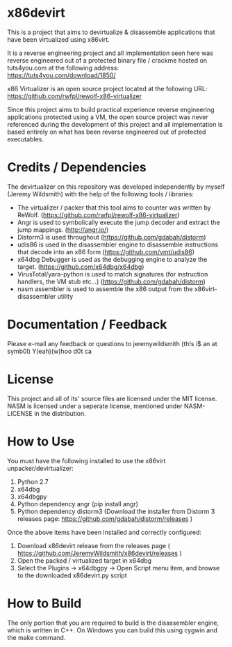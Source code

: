 # x86devirt

This is a project that aims to devirtualize & disassemble applications that
have been virtualized using x86virt.

It is a reverse engineering project and all implementation seen here was
reverse engineered out of a protected binary file / crackme hosted on
tuts4you.com at the following address: https://tuts4you.com/download/1850/

x86 Virtualizer is an open source project located at the following URL:
https://github.com/rwfpl/rewolf-x86-virtualizer

Since this project aims to build practical experience reverse engineering
applications protected using a VM, the open source project was never
referenced during the development of this project and all implementation is
based entirely on what has been reverse engineered out of protected executables.

# Credits / Dependencies
The devirtualizer on this repository was developed independently by myself (Jeremy Wildsmith) with the help of the following tools / libraries:

- The virtualizer / packer that this tool aims to counter was written by ReWolf. (https://github.com/rwfpl/rewolf-x86-virtualizer)
- Angr is used to symbolically execute the jump decoder and extract the jump mappings. (http://angr.io/)
- Distorm3 is used throughout (https://github.com/gdabah/distorm)
- udis86 is used in the disassembler engine to disassemble instructions that decode into an x86 form (https://github.com/vmt/udis86)
- x64dbg Debugger is used as the debugging engine to analyze the target. (https://github.com/x64dbg/x64dbg)
- VirusTotal/yara-python is used to match signatures (for instruction handlers, the VM stub etc...) (https://github.com/gdabah/distorm)
- nasm assembler is used to assemble the x86 output from the x86virt-disassembler utility

# Documentation / Feedback

Please e-mail any feedback or questions to jeremywildsmith (th!s i$ an at symb0l) Y(eah)(w)hoo d0t ca

# License
This project and all of its' source files are licensed under the MIT license. NASM is licensed under a seperate license, mentioned under NASM-LICENSE in the distribution.

# How to Use
You must have the following installed to use the x86virt unpacker/devirtualizer:
1. Python 2.7
2. x64dbg
3. x64dbgpy
4. Python dependency angr (pip install angr)
5. Python dependency distorm3 (Download the installer from Distorm 3 releases page: https://github.com/gdabah/distorm/releases )

Once the above items have been installed and correctly configured:
1. Download x86devirt release from the releases page ( https://github.com/JeremyWildsmith/x86devirt/releases )
2. Open the packed / virtualized target in x64dbg
3. Select the Plugins -> x64dbgpy -> Open Script menu item, and browse to the downloaded x86devirt.py script

# How to Build
The only portion that you are required to build is the disassembler engine, which is written in C++. On Windows you can build this using cygwin and the make command.
